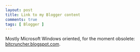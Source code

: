 ```yaml
---
layout: post
title: Link to my Blogger content
comments: true
tags: [ Blogger ]
---
```


Mostly Microsoft Windows oriented, for the moment obsolete: [bitcruncher.blogspot.com](https://bitcruncher.blogspot.com).
